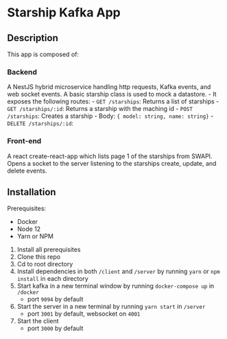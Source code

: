 # Starship Kafka App

## Description

This app is composed of:

### Backend

A NestJS hybrid microservice handling http requests, Kafka events, and web socket events. A basic starship class is used to mock a datastore. - It exposes the following routes: - `GET /starships`: Returns a list of starships - `GET /starships/:id`: Returns a starship with the maching id - `POST /starships`: Creates a starship - Body: `{ model: string, name: string}` - `DELETE /starships/:id`:

### Front-end

A react create-react-app which lists page 1 of the starships from SWAPI. Opens a socket to the server listening to the starships create, update, and delete events.

## Installation

Prerequisites:

- Docker
- Node 12
- Yarn or NPM

1. Install all prerequisites
2. Clone this repo
3. Cd to root directory
4. Install dependencies in both `/client` and `/server` by running `yarn` or `npm install` in each directory
5. Start kafka in a new terminal window by running `docker-compose up` in `/docker`
   - port `9094` by default
6. Start the server in a new terminal by running `yarn start` in `/server`
   - port `3001` by default, websocket on `4001`
7. Start the client
   - port `3000` by default
